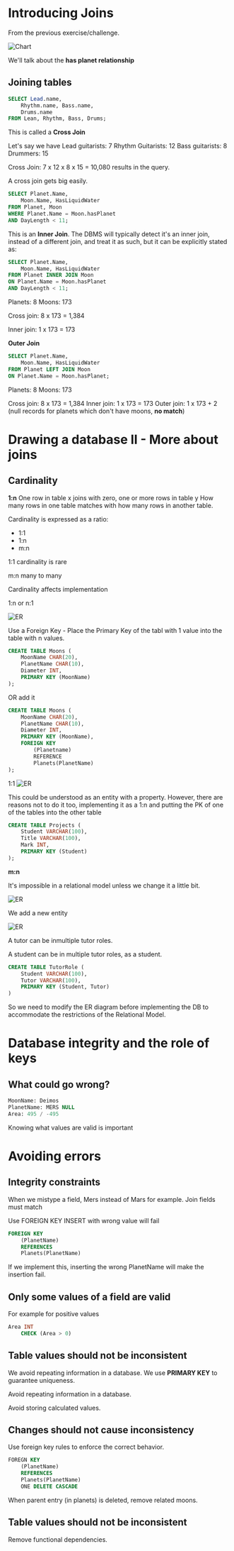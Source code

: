 # Introducing Joins

From the previous exercise/challenge.

![Chart](Files/image1.png)

We'll talk about the __has planet relationship__

## Joining tables
```SQL
SELECT Lead.name,
    Rhythm.name, Bass.name,
    Drums.name
FROM Lean, Rhythm, Bass, Drums;
```
This is called a **Cross Join**

Let's say we have
Lead guitarists: 7
Rhythm Guitarists: 12
Bass guitarists: 8
Drummers: 15

Cross Join: 7 x 12 x 8 x 15 = 10,080 results in the query.

A cross join gets big easily.

```SQL
SELECT Planet.Name,
    Moon.Name, HasLiquidWater
FROM Planet, Moon
WHERE Planet.Name = Moon.hasPlanet
AND DayLength < 11;
```

This is an **Inner Join**. The DBMS will typically detect it's an inner join, instead of a different join, and treat it as such, but it can be explicitly stated as:

```SQL
SELECT Planet.Name,
    Moon.Name, HasLiquidWater
FROM Planet INNER JOIN Moon
ON Planet.Name = Moon.hasPlanet
AND DayLength < 11;
```

Planets: 8
Moons: 173


Cross join: 8 x 173 = 1,384

Inner join: 1 x 173 = 173

**Outer Join**

```SQL
SELECT Planet.Name,
    Moon.Name, HasLiquidWater
FROM Planet LEFT JOIN Moon
ON Planet.Name = Moon.hasPlanet;
```

Planets: 8
Moons: 173

Cross join: 8 x 173 = 1,384
Inner join: 1 x 173 = 173
Outer join: 1 x 173 + 2 (null records for planets which don't  have moons, **no match**)

# Drawing a database II - More about joins

## Cardinality
**1:n**
One row in table x joins with zero, one or more rows in table y
How many rows in one table matches with how many rows in another table.

Cardinality is expressed as a ratio:
* 1:1
* 1:n
* m:n

1:1 cardinality is rare

m:n many to many

Cardinality affects implementation

1:n or n:1

![ER](Files/image2.png)

Use a Foreign Key - Place the Primary Key of the tabl with 1 value into the table with n values.

```SQL
CREATE TABLE Moons (
    MoonName CHAR(20),
    PlanetName CHAR(10),
    Diameter INT,
    PRIMARY KEY (MoonName)
);
```
OR add it
```SQL
CREATE TABLE Moons (
    MoonName CHAR(20),
    PlanetName CHAR(10),
    Diameter INT,
    PRIMARY KEY (MoonName),
    FOREIGN KEY
        (Planetname)
        REFERENCE
        Planets(PlanetName)
);
```

1:1
![ER](Files/image3.png)

This could be understood as an entity with a property. However, there are reasons not to do it too, implementing it as a 1:n and putting the PK of one of the tables into the other table

```SQL
CREATE TABLE Projects (
    Student VARCHAR(100),
    Title VARCHAR(100),
    Mark INT,
    PRIMARY KEY (Student)
);
```

**m:n**

It's impossible in a relational model unless we change it a little bit.

![ER](Files/image3.png)

We add a new entity

![ER](Files/image4.png)

A tutor can be inmultiple tutor roles.

A student can be in multiple tutor roles, as a student.

```SQL
CREATE TABLE TutorRole (
    Student VARCHAR(100),
    Tutor VARCHAR(100),
    PRIMARY KEY (Student, Tutor)
)
```

So we need to modify the ER diagram before implementing the DB to accommodate the restrictions of the Relational Model.

# Database integrity and the role of keys
## What could go wrong?

```SQL
MoonName: Deimos
PlanetName: MERS NULL
Area: 495 / -495
```

Knowing what values are valid is important

# Avoiding errors
## Integrity constraints

When we mistype a field, Mers instead of Mars for example.
Join fields must match

Use FOREIGN KEY
INSERT with wrong value will fail

```SQL
FOREIGN KEY
    (PlanetName)
    REFERENCES
    Planets(PlanetName)
```

If we implement this, inserting the wrong PlanetName will make the insertion fail.

## Only some values of a field are valid
For example for positive values
```SQL
Area INT
    CHECK (Area > 0)
```

## Table values should not be inconsistent
We avoid repeating information in a database. We use **PRIMARY KEY** to guarantee uniqueness.

Avoid repeating information in a database.

Avoid storing calculated values.

## Changes should not cause inconsistency
Use foreign key rules to enforce the correct behavior.

```SQL
FOREGN KEY
    (PlanetName)
    REFERENCES
    Planets(PlanetName)
    ONE DELETE CASCADE
```

When parent entry (in planets) is deleted, remove related moons.

## Table values should not be inconsistent
Remove functional dependencies.

